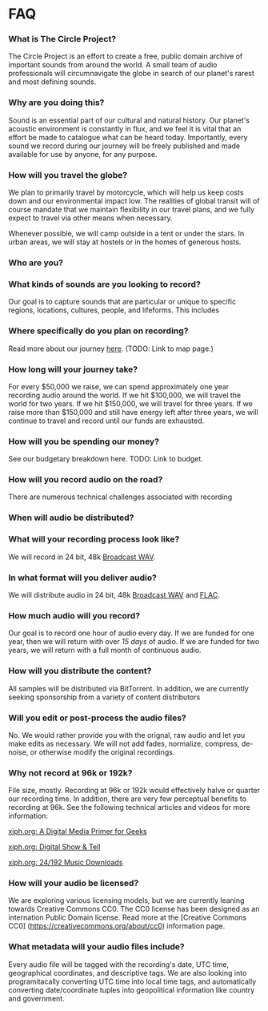 # FAQ

### What is The Circle Project?
The Circle Project is an effort to create a free, public domain archive of important sounds from around the world. A small team of audio professionals will circumnavigate the globe in search of our planet's rarest and most defining sounds.

### Why are you doing this?
Sound is an essential part of our cultural and natural history. Our planet's acoustic environment is constantly in flux, and we feel it is vital that an effort be made to catalogue what can be heard today. Importantly, every sound we record during our journey will be freely published and made available for use by anyone, for any purpose. 

### How will you travel the globe?
We plan to primarily travel by motorcycle, which will help us keep costs down and our environmental impact low. The realities of global transit will of course mandate that we maintain flexibility in our travel plans, and we fully expect to travel via other means when necessary.

Whenever possible, we will camp outside in a tent or under the stars. In urban areas, we will stay at hostels or in the homes of generous hosts. 

### Who are you?


### What kinds of sounds are you looking to record?
Our goal is to capture sounds that are particular or unique to specific regions, locations, cultures, people, and lifeforms. This includes 

### Where specifically do you plan on recording?
Read more about our journey [here](). (TODO: Link to map page.)

### How long will your journey take?
For every $50,000 we raise, we can spend approximately one year recording audio around the world. If we hit $100,000, we will travel the world for two years. If we hit $150,000, we will travel for three years. If we raise more than $150,000 and still have energy left after three years, we will continue to travel and record until our funds are exhausted.

### How will you be spending our money?
See our budgetary breakdown here.
TODO: Link to budget.

### How will you record audio on the road?
There are numerous technical challenges associated with recording 

### When will audio be distributed?

### What will your recording process look like?
We will record in 24 bit, 48k [Broadcast WAV](https://en.wikipedia.org/wiki/Broadcast_Wave_Format). 

### In what format will you deliver audio?
We will distribute audio in 24 bit, 48k [Broadcast WAV](https://en.wikipedia.org/wiki/Broadcast_Wave_Format) and [FLAC](https://xiph.org/flac/).

### How much audio will you record?
Our goal is to record one hour of audio every day. If we are funded for one year, then we will return with over *15 days* of audio. If we are funded for two years, we will return with a full month of continuous audio.

### How will you distribute the content?
All samples will be distributed via BitTorrent. In addition, we are currently seeking sponsorship from a variety of content distributors 

### Will you edit or post-process the audio files?
No. We would rather provide you with the orignal, raw audio and let you make edits as necessary. We will not add fades, normalize, compress, de-noise, or otherwise modify the original recordings. 

### Why not record at 96k or 192k?
File size, mostly. Recording at 96k or 192k would effectively halve or quarter our recording time. In addition, there are very few perceptual benefits to recording at 96k. See the following technical articles and videos for more information:

[xiph.org: A Digital Media Primer for Geeks](https://www.xiph.org/video/vid1.shtml)

[xiph.org: Digital Show & Tell](https://www.xiph.org/video/vid2.shtml)

[xiph.org: 24/192 Music Downloads](http://people.xiph.org/~xiphmont/demo/neil-young.html#toc_wd2bm)

### How will your audio be licensed?
We are exploring various licensing models, but we are currently leaning towards Creative Commons CC0. The CC0 license has been designed as an internation Public Domain license. Read more at the [Creative Commons CC0] (https://creativecommons.org/about/cc0) information page. 

### What metadata will your audio files include?
Every audio file will be tagged with the recording's date, UTC time, geographical coordinates, and descriptive tags. We are also looking into programitacally converting UTC time into local time tags, and automatically converting date/coordinate tuples into geopolitical information like country and government.